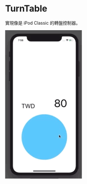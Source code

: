 # TurnTable

實現像是 iPod Classic 的轉盤控制器。

![](https://raw.githubusercontent.com/bob910078/TurnTable/master/イメージ.gif)

